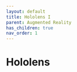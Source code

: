 ```yaml
---
layout: default
title: Hololens I
parent: Augmented Reality
has_children: true
nav_order: 1
---
```


# Hololens 